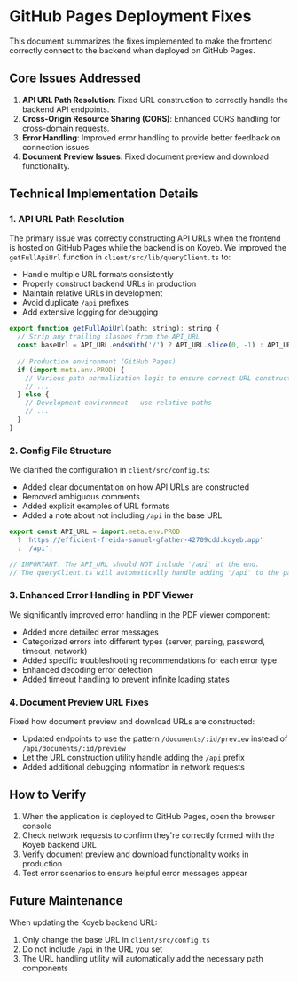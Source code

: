 # GitHub Pages Deployment Fixes

This document summarizes the fixes implemented to make the frontend correctly connect to the backend when deployed on GitHub Pages.

## Core Issues Addressed

1. **API URL Path Resolution**: Fixed URL construction to correctly handle the backend API endpoints.
2. **Cross-Origin Resource Sharing (CORS)**: Enhanced CORS handling for cross-domain requests.
3. **Error Handling**: Improved error handling to provide better feedback on connection issues.
4. **Document Preview Issues**: Fixed document preview and download functionality.

## Technical Implementation Details

### 1. API URL Path Resolution

The primary issue was correctly constructing API URLs when the frontend is hosted on GitHub Pages while the backend is on Koyeb. We improved the `getFullApiUrl` function in `client/src/lib/queryClient.ts` to:

- Handle multiple URL formats consistently
- Properly construct backend URLs in production
- Maintain relative URLs in development
- Avoid duplicate `/api` prefixes
- Add extensive logging for debugging

```javascript
export function getFullApiUrl(path: string): string {
  // Strip any trailing slashes from the API_URL
  const baseUrl = API_URL.endsWith('/') ? API_URL.slice(0, -1) : API_URL;
  
  // Production environment (GitHub Pages)
  if (import.meta.env.PROD) {
    // Various path normalization logic to ensure correct URL construction
    // ...
  } else {
    // Development environment - use relative paths
    // ...
  }
}
```

### 2. Config File Structure

We clarified the configuration in `client/src/config.ts`:

- Added clear documentation on how API URLs are constructed
- Removed ambiguous comments
- Added explicit examples of URL formats
- Added a note about not including `/api` in the base URL

```javascript
export const API_URL = import.meta.env.PROD 
  ? 'https://efficient-freida-samuel-gfather-42709cdd.koyeb.app' 
  : '/api';

// IMPORTANT: The API_URL should NOT include '/api' at the end.
// The queryClient.ts will automatically handle adding '/api' to the path as needed.
```

### 3. Enhanced Error Handling in PDF Viewer

We significantly improved error handling in the PDF viewer component:

- Added more detailed error messages
- Categorized errors into different types (server, parsing, password, timeout, network)
- Added specific troubleshooting recommendations for each error type
- Enhanced decoding error detection
- Added timeout handling to prevent infinite loading states

### 4. Document Preview URL Fixes

Fixed how document preview and download URLs are constructed:

- Updated endpoints to use the pattern `/documents/:id/preview` instead of `/api/documents/:id/preview`
- Let the URL construction utility handle adding the `/api` prefix
- Added additional debugging information in network requests

## How to Verify

1. When the application is deployed to GitHub Pages, open the browser console
2. Check network requests to confirm they're correctly formed with the Koyeb backend URL
3. Verify document preview and download functionality works in production
4. Test error scenarios to ensure helpful error messages appear

## Future Maintenance

When updating the Koyeb backend URL:

1. Only change the base URL in `client/src/config.ts`
2. Do not include `/api` in the URL you set
3. The URL handling utility will automatically add the necessary path components

